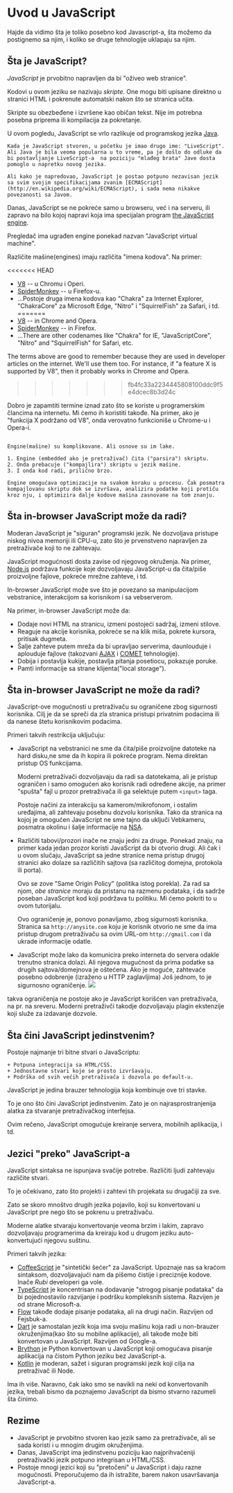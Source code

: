 # Uvod u JavaScript

Hajde da vidimo šta je toliko posebno kod Javascript-a, šta možemo da postignemo sa njim, i koliko se druge tehnologije uklapaju sa njim.

## Šta je JavaScript?

*JavaScript* je prvobitno napravljen da bi "oživeo web stranice".

Kodovi u ovom jeziku se nazivaju *skripte*. One mogu biti upisane direktno u stranici HTML i pokrenute automatski nakon što se stranica učita. 

Skripte su obezbeđene i izvršene kao običan tekst. Nije im potrebna posebna priprema ili kompilacija za pokretanje.

U ovom pogledu, JavaScript se vrlo razlikuje od programskog jezika [Java](https://en.wikipedia.org/wiki/Java_(programming_language)).

```smart header="Why is it called <u>Java</u>Script?"
Kada je JavaScript stvoren, u početku je imao drugo ime: "LiveScript". Ali Java je bila veoma popularna u to vreme, pa je došlo do odluke da bi postavljanje LiveScript-a  na poziciju "mlađeg brata" Jave dosta pomoglo u napretku novog jezika.

Ali kako je napredovao, JavaScript je postao potpuno nezavisan jezik sa svim svojim specifikacijama zvanim [ECMAScript](http://en.wikipedia.org/wiki/ECMAScript), i sada nema nikakve povezanosti sa Javom.
```

Danas, JavaScript se ne pokreće samo u browseru, već i na serveru, ili zapravo na bilo kojoj napravi koja ima specijalan program [the JavaScript engine](https://en.wikipedia.org/wiki/JavaScript_engine).

Pregledač ima ugrađen engine ponekad nazvan "JavaScript virtual machine".

Različite mašine(engines) imaju različita "imena kodova". Na primer:

<<<<<<< HEAD
- [V8](https://en.wikipedia.org/wiki/V8_(JavaScript_engine)) -- u Chromu i Operi.
- [SpiderMonkey](https://en.wikipedia.org/wiki/SpiderMonkey) -- u Firefox-u.
- ...Postoje druga imena kodova kao  "Chakra" za Internet Explorer, "ChakraCore" za Microsoft Edge, "Nitro" i "SquirrelFish" za Safari, i td.
=======
- [V8](https://en.wikipedia.org/wiki/V8_(JavaScript_engine)) -- in Chrome and Opera.
- [SpiderMonkey](https://en.wikipedia.org/wiki/SpiderMonkey) -- in Firefox.
- ...There are other codenames like "Chakra" for IE, "JavaScriptCore", "Nitro" and "SquirrelFish" for Safari, etc.

The terms above are good to remember because they are used in developer articles on the internet. We'll use them too. For instance, if "a feature X is supported by V8", then it probably works in Chrome and Opera.
>>>>>>> fb4fc33a2234445808100ddc9f5e4dcec8b3d24c

Dobro je zapamtiti termine iznad zato što se koriste u programerskim člancima na internetu. Mi ćemo ih koristiti takođe. Na primer, ako je "funkcija X podržano od V8", onda verovatno funkcioniše u Chrome-u i Opera-i. 
```smart header="How do engines work?"

Engine(mašine) su komplikovane. Ali osnove su im lake.

1. Engine (embedded ako je pretraživač) čita ("parsira") skriptu.
2. Onda prebacuje ("kompajlira") skriptu u jezik mašine.
3. I onda kod radi, prilično brzo.

Engine omogućava optimizacije na svakom koraku u procesu. Čak posmatra kompajlovanu skriptu dok se izvršava, analizira podatke koji protiču kroz nju, i optimizira dalje kodove mašina zasnovane na tom znanju.
```


## Šta in-browser JavaScript može da radi?

Moderan JavaScript je "siguran" programski jezik. Ne dozvoljava pristupe niskog nivoa memoriji ili CPU-u, zato što je prvenstveno napravljen za pretraživače koji to ne zahtevaju.

JavaScript mogućnosti dosta zavise od njegovog okruženja. Na primer, [Node.js](https://wikipedia.org/wiki/Node.js) podržava funkcije koje dozvoljavaju JavaScript-u da čita/piše proizvoljne fajlove, pokreće mrežne zahteve, i td.

In-browser JavaScript može sve što je povezano sa manipulacijom vebstranice, interakcijom sa korisnikom i sa vebserverom.

Na primer, in-browser JavaScript može da:

- Dodaje novi HTML na stranicu, izmeni postojeći sadržaj, izmeni stilove.
- Reaguje na akcije korisnika, pokreće se na klik miša, pokrete kursora, pritisak dugmeta.
- Šalje zahteve putem mreža da bi upravljao serverima, daunlouduje i aplouduje fajlove (takozvani [AJAX](https://en.wikipedia.org/wiki/Ajax_(programming)) i [COMET](https://en.wikipedia.org/wiki/Comet_(programming)) tehnologije).
- Dobija i postavlja kukije, postavlja pitanja posetiocu, pokazuje poruke.
- Pamti informacije sa strane klijenta("local storage").

## Šta in-browser JavaScript ne može da radi?

JavaScript-ove mogućnosti u pretraživaču su ograničene zbog sigurnosti korisnika. Cilj je da se spreči da zla stranica pristupi privatnim podacima ili da nanese štetu korisnikovim podacima.

Primeri takvih restrikcija uključuju:

- JavaScript na vebstranici ne sme da čita/piše proizvoljne datoteke na hard disku,ne sme da ih kopira ili pokreće program. Nema direktan pristup OS funkcijama.

    Moderni pretraživači dozvoljavaju da radi sa datotekama, ali je pristup ograničen i samo omogućen ako korisnik radi određene akcije, na primer "spušta" fajl u prozor pretraživača ili ga selektuje putem `<input>` taga.

    Postoje načini za interakciju sa kamerom/mikrofonom, i ostalim uređajima, ali zahtevaju posebnu dozvolu korisnika. Tako da stranica na kojoj je omogućen JavaScript ne sme tajno da uključi Vebkameru, posmatra okolinu i šalje informacije na [NSA](https://en.wikipedia.org/wiki/National_Security_Agency).
- Različiti tabovi/prozori inače ne znaju jedni za druge. Ponekad znaju, na primer kada jedan prozor koristi JavaScript da bi otvorio drugi. Ali čak i u ovom slučaju, JavaScript sa jedne stranice nema pristup drugoj stranici ako dolaze sa različitih sajtova (sa različitog domejna, protokola ili porta).  

   Ovo se zove "Same Origin Policy" (politika istog porekla). Za rad sa njom, *obe stranice* moraju da pristanu na razmenu podataka, i da sadrže poseban JavaScript kod koji podržava tu politiku. Mi ćemo pokriti to u ovom tutorijalu. 
   
   Ovo ograničenje je, ponovo ponavljamo, zbog sigurnosti korisnika. Stranica sa `http://anysite.com` koju je korisnik otvorio ne sme da ima pristup drugom pretraživaču sa ovim URL-om  `http://gmail.com` i da ukrade informacije odatle. 
- JavaScript može lako da komunicira preko interneta do servera odakle trenutno stranica dolazi. Ali njegova mugućnost da prima podatke sa drugih sajtova/domejnova je oštećena. Ako je moguće, zahtevaće posebno odobrenje (izraženo u HTTP zaglavljima) Još jednom, to je sigurnosno ograničenje. 
![](limitations.svg)

takva ograničenja ne postoje ako je JavaScript korišćen van pretraživača, na pr. na sreveru. Moderni pretraživči takodje dozvoljavaju plagin ekstenzije koji služe za izdavanje dozvole.

## Šta čini JavaScript jedinstvenim?

Postoje najmanje tri bitne stvari o JavaScriptu: 
```compare
+ Potpuna integracija sa HTML/CSS.
+ Jednostavne stvari koje se prosto izvršavaju.
+ Podrška od svih većih pretraživača i dozvola po default-u.
```
JavaScript je jedina brauzer tehnologija koja kombinuje ove tri stavke. 

To je ono što čini JavaScript jedinstvenim. Zato je on najrasprostranjenija alatka za stvaranje pretraživačkog interfejsa. 

Ovim rečeno, JavaScript omogućuje kreiranje servera, mobilnih aplikacija, i td. 

## Jezici "preko" JavaScript-a

JavaScript sintaksa ne ispunjava svačije potrebe. Različiti ljudi zahtevaju različite stvari. 

To je očekivano, zato što projekti i zahtevi tih projekata su drugačiji za sve.

Zato se skoro mnoštvo drugih jezika pojavilo, koji su konvertovani u JavaScript pre nego što se pokrenu u pretraživaču.

Moderne alatke stvaraju konvertovanje veoma brzim i lakim, zapravo dozvoljavaju programerima da kreiraju kod u drugom jeziku auto-konvertujući njegovu suštinu.

Primeri takvih jezika:

- [CoffeeScript](http://coffeescript.org/) je "sintetički šećer" za JavaScript. Upoznaje nas sa kraćom sintaksom, dozvoljavajući nam da pišemo čistije i preciznije kodove. Inače *Rubi* developeri ga vole.
- [TypeScript](http://www.typescriptlang.org/) je koncentrisan na dodavanje "strogog pisanje podataka" da bi pojednostavilo razvijanje i podršku kompleksnih sistema. Razvijen je od strane Microsoft-a.
- [Flow](http://flow.org/) takođe dodaje pisanje podataka, ali na drugi način. Razvijen od Fejsbuk-a.
- [Dart](https://www.dartlang.org/) je samostalan jezik koja ima svoju mašinu koja radi u non-brauzer okruženjima(kao što su mobilne aplikacije), ali takođe može biti konvertovan u JavaScript. Razvijen od Google-a.
- [Brython](https://brython.info/) je Python konvertovan u JavaScript koji omogućava pisanje aplikacija na čistom Python jeziku bez JavaScript-a.
- [Kotlin](https://kotlinlang.org/docs/reference/js-overview.html) je moderan, sažet i siguran programski jezik koji cilja na pretraživač ili Node. 

Ima ih više. Naravno, čak iako smo se navikli na neki od konvertovanih jezika, trebali bismo da poznajemo JavaScript da bismo stvarno razumeli šta činimo.

## Rezime

- JavaScript je prvobitno stvoren kao jezik samo za pretraživače, ali se sada koristi i u mnogim drugim okruženjima.
- Danas, JavaScript ima jedinstvenu poziciju kao najprihvaćeniji pretraživački jezik potpuno integrisan u HTML/CSS.
- Postoje mnogi jezici koji su "pretočeni" u JavaScript i daju razne mogućnosti. Preporučujemo da ih istražite, barem nakon usavršavanja JavaScript-a.
